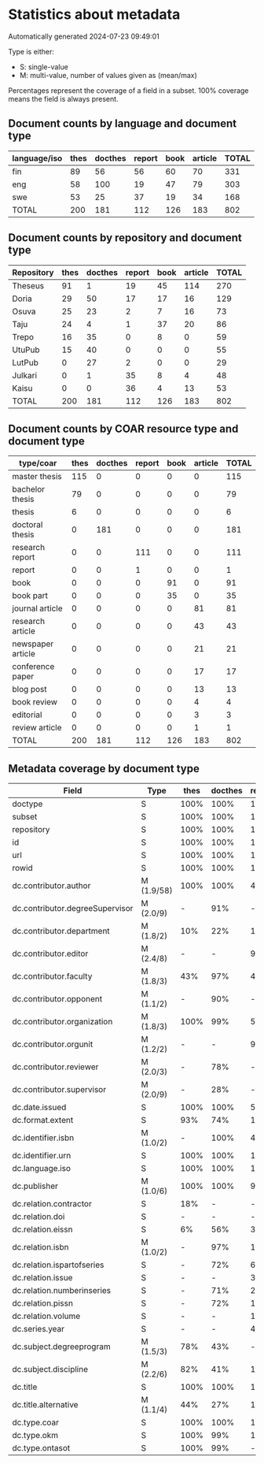 # Statistics about metadata

Automatically generated 2024-07-23 09:49:01

Type is either:
 * S: single-value
 * M: multi-value, number of values given as (mean/max)

Percentages represent the coverage of a field in a subset. 100% coverage means the field is always present.

## Document counts by language and document type

| language/iso   |   thes |   docthes |   report |   book |   article |   TOTAL |
|----------------|--------|-----------|----------|--------|-----------|---------|
| fin            |     89 |        56 |       56 |     60 |        70 |     331 |
| eng            |     58 |       100 |       19 |     47 |        79 |     303 |
| swe            |     53 |        25 |       37 |     19 |        34 |     168 |
| TOTAL          |    200 |       181 |      112 |    126 |       183 |     802 |

## Document counts by repository and document type

| Repository   |   thes |   docthes |   report |   book |   article |   TOTAL |
|--------------|--------|-----------|----------|--------|-----------|---------|
| Theseus      |     91 |         1 |       19 |     45 |       114 |     270 |
| Doria        |     29 |        50 |       17 |     17 |        16 |     129 |
| Osuva        |     25 |        23 |        2 |      7 |        16 |      73 |
| Taju         |     24 |         4 |        1 |     37 |        20 |      86 |
| Trepo        |     16 |        35 |        0 |      8 |         0 |      59 |
| UtuPub       |     15 |        40 |        0 |      0 |         0 |      55 |
| LutPub       |      0 |        27 |        2 |      0 |         0 |      29 |
| Julkari      |      0 |         1 |       35 |      8 |         4 |      48 |
| Kaisu        |      0 |         0 |       36 |      4 |        13 |      53 |
| TOTAL        |    200 |       181 |      112 |    126 |       183 |     802 |

## Document counts by COAR resource type and document type

| type/coar         |   thes |   docthes |   report |   book |   article |   TOTAL |
|-------------------|--------|-----------|----------|--------|-----------|---------|
| master thesis     |    115 |         0 |        0 |      0 |         0 |     115 |
| bachelor thesis   |     79 |         0 |        0 |      0 |         0 |      79 |
| thesis            |      6 |         0 |        0 |      0 |         0 |       6 |
| doctoral thesis   |      0 |       181 |        0 |      0 |         0 |     181 |
| research report   |      0 |         0 |      111 |      0 |         0 |     111 |
| report            |      0 |         0 |        1 |      0 |         0 |       1 |
| book              |      0 |         0 |        0 |     91 |         0 |      91 |
| book part         |      0 |         0 |        0 |     35 |         0 |      35 |
| journal article   |      0 |         0 |        0 |      0 |        81 |      81 |
| research article  |      0 |         0 |        0 |      0 |        43 |      43 |
| newspaper article |      0 |         0 |        0 |      0 |        21 |      21 |
| conference paper  |      0 |         0 |        0 |      0 |        17 |      17 |
| blog post         |      0 |         0 |        0 |      0 |        13 |      13 |
| book review       |      0 |         0 |        0 |      0 |         4 |       4 |
| editorial         |      0 |         0 |        0 |      0 |         3 |       3 |
| review article    |      0 |         0 |        0 |      0 |         1 |       1 |
| TOTAL             |    200 |       181 |      112 |    126 |       183 |     802 |

## Metadata coverage by document type

| Field                           | Type       | thes   | docthes   | report   | book   | article   |
|---------------------------------|------------|--------|-----------|----------|--------|-----------|
| doctype                         | S          | 100%   | 100%      | 100%     | 100%   | 100%      |
| subset                          | S          | 100%   | 100%      | 100%     | 100%   | 100%      |
| repository                      | S          | 100%   | 100%      | 100%     | 100%   | 100%      |
| id                              | S          | 100%   | 100%      | 100%     | 100%   | 100%      |
| url                             | S          | 100%   | 100%      | 100%     | 100%   | 100%      |
| rowid                           | S          | 100%   | 100%      | 100%     | 100%   | 100%      |
| dc.contributor.author           | M (1.9/58) | 100%   | 100%      | 48%      | 62%    | 97%       |
| dc.contributor.degreeSupervisor | M (2.0/9)  | -      | 91%       | -        | -      | -         |
| dc.contributor.department       | M (1.8/2)  | 10%    | 22%       | 1%       | 6%     | 8%        |
| dc.contributor.editor           | M (2.4/8)  | -      | -         | 9%       | 56%    | 10%       |
| dc.contributor.faculty          | M (1.8/3)  | 43%    | 97%       | 4%       | 6%     | 9%        |
| dc.contributor.opponent         | M (1.1/2)  | -      | 90%       | -        | -      | -         |
| dc.contributor.organization     | M (1.8/3)  | 100%   | 99%       | 52%      | 67%    | 74%       |
| dc.contributor.orgunit          | M (1.2/2)  | -      | -         | 9%       | 1%     | -         |
| dc.contributor.reviewer         | M (2.0/3)  | -      | 78%       | -        | -      | -         |
| dc.contributor.supervisor       | M (2.0/9)  | -      | 28%       | -        | -      | -         |
| dc.date.issued                  | S          | 100%   | 100%      | 52%      | 98%    | 99%       |
| dc.format.extent                | S          | 93%    | 74%       | 100%     | 92%    | 84%       |
| dc.identifier.isbn              | M (1.0/2)  | -      | 100%      | 46%      | 67%    | 11%       |
| dc.identifier.urn               | S          | 100%   | 100%      | 100%     | 100%   | 98%       |
| dc.language.iso                 | S          | 100%   | 100%      | 100%     | 100%   | 100%      |
| dc.publisher                    | M (1.0/6)  | 100%   | 100%      | 99%      | 98%    | 92%       |
| dc.relation.contractor          | S          | 18%    | -         | -        | -      | -         |
| dc.relation.doi                 | S          | -      | -         | -        | 15%    | 26%       |
| dc.relation.eissn               | S          | 6%     | 56%       | 35%      | 10%    | 13%       |
| dc.relation.isbn                | M (1.0/2)  | -      | 97%       | 10%      | 45%    | 3%        |
| dc.relation.ispartofseries      | S          | -      | 72%       | 61%      | 15%    | 7%        |
| dc.relation.issue               | S          | -      | -         | 3%       | 3%     | 22%       |
| dc.relation.numberinseries      | S          | -      | 71%       | 25%      | 12%    | 21%       |
| dc.relation.pissn               | S          | -      | 72%       | 18%      | 6%     | 3%        |
| dc.relation.volume              | S          | -      | -         | 1%       | 2%     | 27%       |
| dc.series.year                  | S          | -      | -         | 44%      | 5%     | 28%       |
| dc.subject.degreeprogram        | M (1.5/3)  | 78%    | 43%       | -        | -      | -         |
| dc.subject.discipline           | M (2.2/6)  | 82%    | 41%       | 1%       | 5%     | 9%        |
| dc.title                        | S          | 100%   | 100%      | 100%     | 100%   | 100%      |
| dc.title.alternative            | M (1.1/4)  | 44%    | 27%       | 15%      | 7%     | 4%        |
| dc.type.coar                    | S          | 100%   | 100%      | 100%     | 100%   | 100%      |
| dc.type.okm                     | S          | 100%   | 99%       | 100%     | 94%    | 98%       |
| dc.type.ontasot                 | S          | 100%   | 99%       | -        | -      | -         |

